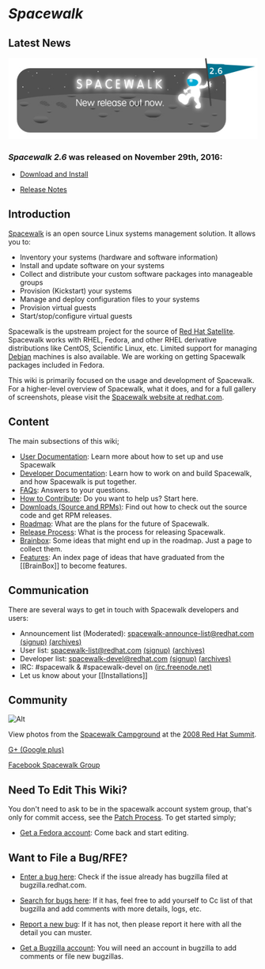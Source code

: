 # *Spacewalk*

## __Latest News__


![Alt](images/26release.png?raw=True)



### *Spacewalk 2.6* was released on November 29th, 2016:

 * [Download and Install](HowToInstall)

 * [Release Notes](ReleaseNotes26)
## __Introduction__

[Spacewalk](http://spacewalk.redhat.com/) is an open source Linux systems management solution.  It allows you to:

 * Inventory your systems (hardware and software information)
 * Install and update software on your systems
 * Collect and distribute your custom software packages into manageable groups
 * Provision (Kickstart) your systems
 * Manage and deploy configuration files to your systems
 * Provision virtual guests
 * Start/stop/configure virtual guests

Spacewalk is the upstream project for the source of [Red Hat Satellite](http://www.redhat.com/red_hat_network/). Spacewalk works with RHEL, Fedora, and other RHEL derivative distributions like CentOS, Scientific Linux, etc. Limited support for managing [Debian](RegisteringClients) machines is also available. We are working on getting Spacewalk packages included in Fedora.

This wiki is primarily focused on the usage and development of Spacewalk. For a higher-level overview of Spacewalk, what it does, and for a full gallery of screenshots, please visit the [Spacewalk website at redhat.com](http://spacewalk.redhat.com/).
## __Content__

The main subsections of this wiki;

 * [User Documentation](UserDocs): Learn more about how to set up and use Spacewalk
 * [Developer Documentation](DeveloperDocs): Learn how to work on and build Spacewalk, and how Spacewalk is put together.
 * [FAQs](SpacewalkFaq): Answers to your questions.
 * [How to Contribute](Contribute): Do you want to help us? Start here.
 * [Downloads (Source and RPMs)](DownloadIt): Find out how to check out the source code and get RPM releases.
 * [Roadmap](https://fedorahosted.org/spacewalk/roadmap): What are the plans for the future of Spacewalk.
 * [Release Process](ReleaseProcess): What is the process for releasing Spacewalk.
 * [Brainbox](BrainBox): Some ideas that might end up in the roadmap. Just a page to collect them.
 * [Features](Features): An index page of ideas that have graduated from the [[BrainBox]] to become features.
## __Communication__

There are several ways to get in touch with Spacewalk developers and users:

 * Announcement list (Moderated): spacewalk-announce-list@redhat.com [(signup)](https://www.redhat.com/mailman/listinfo/spacewalk-announce-list) [(archives)](https://www.redhat.com/archives/spacewalk-announce-list/)
 * User list: spacewalk-list@redhat.com [(signup)](https://www.redhat.com/mailman/listinfo/spacewalk-list) [(archives)](https://www.redhat.com/archives/spacewalk-list/)
 * Developer list: spacewalk-devel@redhat.com [(signup)](https://www.redhat.com/mailman/listinfo/spacewalk-devel) [(archives)](https://www.redhat.com/archives/spacewalk-devel/)
 * IRC: #spacewalk & #spacewalk-devel on [(irc.freenode.net)](http://freenode.net/)
 * Let us know about your [[Installations]]
## __Community__

![Alt](http://farm4.static.flickr.com/3257/2594729312_4c72913c2c_m.jpg)


View photos from the [Spacewalk Campground](http://www.flickr.com/photos/mairin/sets/72157605713726653/) at the [2008 Red Hat Summit](http://redhat.com/summit).

[G+ (Google plus)](https://plus.google.com/111907808094365263361/posts)

[Facebook Spacewalk Group](https://www.facebook.com/groups/108094892955/)
## __Need To Edit This Wiki?__

You don't need to ask to be in the spacewalk account system group, that's only for commit access, see the [Patch Process](PatchProcess). To get started simply;

 * [Get a Fedora account](http://admin.fedoraproject.org/accounts): Come back and start editing.
## __Want to File a Bug/RFE?__

 * [Enter a bug here](https://bugzilla.redhat.com/enter_bug.cgi?product=Spacewalk): Check if the issue already has bugzilla filed at bugzilla.redhat.com.

 * [Search for bugs here](https://bugzilla.redhat.com/query.cgi?product=Spacewalk): If it has, feel free to add yourself to Cc list of that bugzilla and add comments with more details, logs, etc.
 * [Report a new bug](https://bugzilla.redhat.com/enter_bug.cgi?product=Spacewalk): If it has not, then please report it here with all the detail you can muster.
 * [Get a Bugzilla account](https://bugzilla.redhat.com/createaccount.cgi): You will need an account in bugzilla to add comments or file new bugzillas.